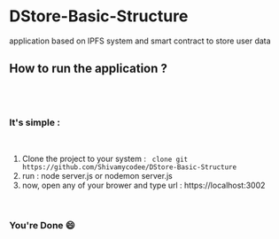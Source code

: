 # DStore-Basic-Structure
application based on IPFS system and smart contract to store user data 



<h2>How to run the application ? </h2>
<br/>
<br/>
<h3>It's simple : </h3>
<br/>
<ol>
<li>Clone the project to your system : <code> clone git https://github.com/Shivamycodee/DStore-Basic-Structure </code>
<li> run : node server.js  or nodemon server.js </li>
<li> now, open any of your brower and type url : https://localhost:3002 </li>
</ol>
</br>

<h3> You're Done 😄 </h3>
